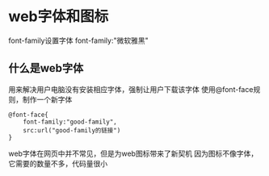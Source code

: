 # web字体和图标
font-family设置字体
font-family:"微软雅黑"
## 什么是web字体
用来解决用户电脑没有安装相应字体，强制让用户下载该字体
使用@font-face规则，制作一个新字体
```
@font-face{
    font-family:"good-family",
    src:url("good-family的链接")
}
```

web字体在网页中并不常见，但是为web图标带来了新契机
因为图标不像字体，它需要的数量不多，代码量很小